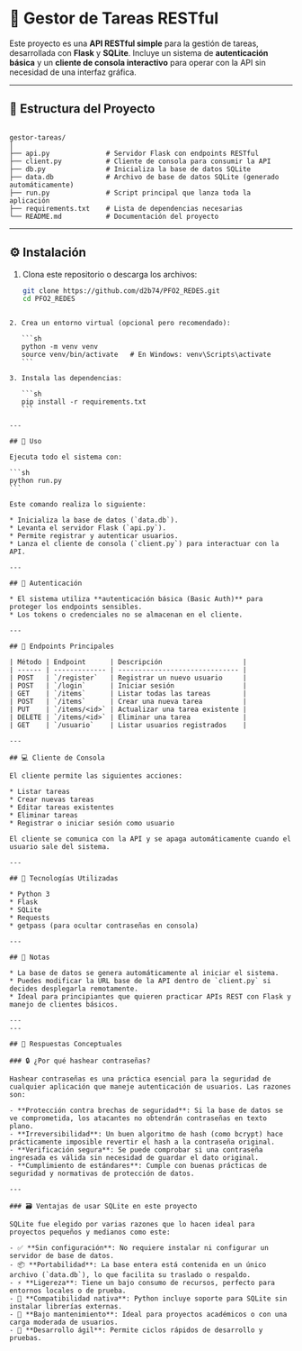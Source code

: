 # 📝 Gestor de Tareas RESTful

Este proyecto es una **API RESTful simple** para la gestión de tareas, desarrollada con **Flask** y **SQLite**. Incluye un sistema de **autenticación básica** y un **cliente de consola interactivo** para operar con la API sin necesidad de una interfaz gráfica.

---

## 📁 Estructura del Proyecto

```

gestor-tareas/
│
├── api.py              # Servidor Flask con endpoints RESTful
├── client.py           # Cliente de consola para consumir la API
├── db.py               # Inicializa la base de datos SQLite
├── data.db             # Archivo de base de datos SQLite (generado automáticamente)
├── run.py              # Script principal que lanza toda la aplicación
├── requirements.txt    # Lista de dependencias necesarias
└── README.md           # Documentación del proyecto

````

---

## ⚙️ Instalación

1. Clona este repositorio o descarga los archivos:

   ```sh
   git clone https://github.com/d2b74/PFO2_REDES.git
   cd PFO2_REDES
````

2. Crea un entorno virtual (opcional pero recomendado):

   ```sh
   python -m venv venv
   source venv/bin/activate   # En Windows: venv\Scripts\activate
   ```

3. Instala las dependencias:

   ```sh
   pip install -r requirements.txt
   ```

---

## 🚀 Uso

Ejecuta todo el sistema con:

```sh
python run.py
```

Este comando realiza lo siguiente:

* Inicializa la base de datos (`data.db`).
* Levanta el servidor Flask (`api.py`).
* Permite registrar y autenticar usuarios.
* Lanza el cliente de consola (`client.py`) para interactuar con la API.

---

## 🔐 Autenticación

* El sistema utiliza **autenticación básica (Basic Auth)** para proteger los endpoints sensibles.
* Los tokens o credenciales no se almacenan en el cliente.

---

## 🔧 Endpoints Principales

| Método | Endpoint      | Descripción                    | 
| ------ | ------------- | ------------------------------ | 
| POST   | `/register`   | Registrar un nuevo usuario     | 
| POST   | `/login`      | Iniciar sesión                 | 
| GET    | `/items`      | Listar todas las tareas        | 
| POST   | `/items`      | Crear una nueva tarea          | 
| PUT    | `/items/<id>` | Actualizar una tarea existente | 
| DELETE | `/items/<id>` | Eliminar una tarea             | 
| GET    | `/usuario`    | Listar usuarios registrados    | 

---

## 💻 Cliente de Consola

El cliente permite las siguientes acciones:

* Listar tareas
* Crear nuevas tareas
* Editar tareas existentes
* Eliminar tareas
* Registrar o iniciar sesión como usuario

El cliente se comunica con la API y se apaga automáticamente cuando el usuario sale del sistema.

---

## 🧪 Tecnologías Utilizadas

* Python 3
* Flask
* SQLite
* Requests
* getpass (para ocultar contraseñas en consola)

---

## 📌 Notas

* La base de datos se genera automáticamente al iniciar el sistema.
* Puedes modificar la URL base de la API dentro de `client.py` si decides desplegarla remotamente.
* Ideal para principiantes que quieren practicar APIs REST con Flask y manejo de clientes básicos.

---
---

## 🧠 Respuestas Conceptuales

### 🔒 ¿Por qué hashear contraseñas?

Hashear contraseñas es una práctica esencial para la seguridad de cualquier aplicación que maneje autenticación de usuarios. Las razones son:

- **Protección contra brechas de seguridad**: Si la base de datos se ve comprometida, los atacantes no obtendrán contraseñas en texto plano.
- **Irreversibilidad**: Un buen algoritmo de hash (como bcrypt) hace prácticamente imposible revertir el hash a la contraseña original.
- **Verificación segura**: Se puede comprobar si una contraseña ingresada es válida sin necesidad de guardar el dato original.
- **Cumplimiento de estándares**: Cumple con buenas prácticas de seguridad y normativas de protección de datos.

---

### 🗃️ Ventajas de usar SQLite en este proyecto

SQLite fue elegido por varias razones que lo hacen ideal para proyectos pequeños y medianos como este:

- ✅ **Sin configuración**: No requiere instalar ni configurar un servidor de base de datos.
- 📦 **Portabilidad**: La base entera está contenida en un único archivo (`data.db`), lo que facilita su traslado o respaldo.
- ⚡ **Ligereza**: Tiene un bajo consumo de recursos, perfecto para entornos locales o de prueba.
- 🐍 **Compatibilidad nativa**: Python incluye soporte para SQLite sin instalar librerías externas.
- 🔧 **Bajo mantenimiento**: Ideal para proyectos académicos o con una carga moderada de usuarios.
- 🚀 **Desarrollo ágil**: Permite ciclos rápidos de desarrollo y pruebas.

